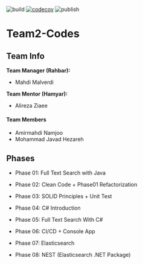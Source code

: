 ![build](https://github.com/Star-Academy/Team2-Codes/workflows/build/badge.svg)
[![codecov](https://codecov.io/gh/Star-Academy/Team2-Codes/branch/master/graph/badge.svg)](https://codecov.io/gh/Star-Academy/Team2-Codes)
![publish](https://github.com/Star-Academy/Team2-Codes/workflows/publish/badge.svg)


# Team2-Codes

## Team Info

**Team Manager (Rahbar):**

* Mahdi Malverdi



**Team Mentor (Hamyar):**

* Alireza Ziaee



#### Team Members
* Amirmahdi Namjoo
* Mohammad Javad Hezareh


## Phases

* Phase 01: Full Text Search with Java

* Phase 02: Clean Code + Phase01 Refactorization

* Phase 03: SOLID Principles + Unit Test

* Phase 04: C# Introduction

* Phase 05: Full Text Search With C#

* Phase 06: CI/CD + Console App

* Phase 07: Elasticsearch

* Phase 08: NEST (Elasticsearch .NET Package)



